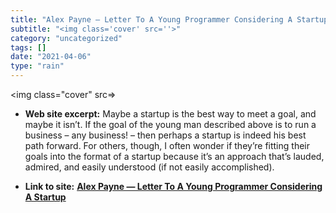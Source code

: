 ```yaml
---
title: "Alex Payne — Letter To A Young Programmer Considering A Startup"
subtitle: "<img class='cover' src=''>"
category: "uncategorized"
tags: []
date: "2021-04-06"
type: "rain"
---
```

<img class="cover" src=>



* **Web site excerpt:** Maybe a startup is the best way to meet a goal, and maybe it isn’t. If the goal of the young man described above is to run a business –&nbsp;any business! –&nbsp;then perhaps a startup is indeed his best path forward. For others, though, I often wonder if they’re fitting their goals into the format of a startup because it’s an approach that’s lauded, admired, and easily understood (if not easily accomplished).

* **Link to site:** **[Alex Payne — Letter To A Young Programmer Considering A Startup](http://al3x.net/2013/05/23/letter-to-a-young-programmer.html)**